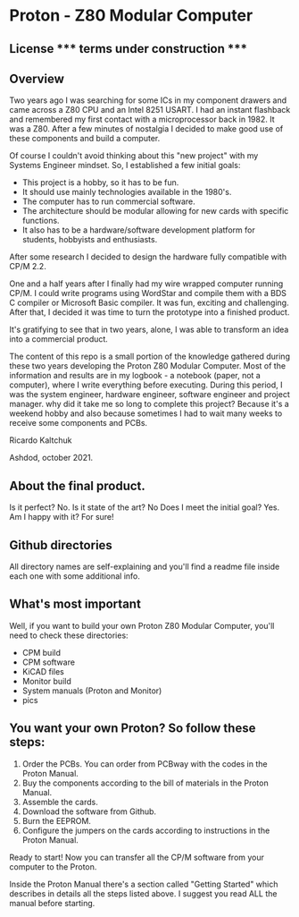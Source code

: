# Proton - Z80 Modular Computer #

## License *** terms under construction *** ##

## Overview ##
Two years ago I was searching for some ICs in my component drawers and came across a Z80 CPU and an Intel 8251 USART. I had an instant flashback and remembered my first contact with a microprocessor back in 1982. It was a Z80. After a few minutes of nostalgia I decided to make good use of these components and build a computer. 

Of course I couldn't avoid thinking about this "new project" with my Systems Engineer mindset. So, I established a few initial goals:

- This project is a hobby, so it has to be fun.
- It should use mainly technologies available in the 1980's.
- The computer has to run commercial software.
- The architecture should be modular allowing for new cards with specific functions.
- It also has to be a hardware/software development platform for students, hobbyists and enthusiasts.

After some research I decided to design the hardware fully compatible with CP/M 2.2.

One and a half years after I finally had my wire wrapped computer running CP/M. I could write programs using WordStar and compile them with a BDS C compiler or Microsoft Basic compiler. It was fun, exciting and challenging. After that, I decided it was time to turn the prototype into a finished product.

It's gratifying to see that in two years, alone, I was able to transform an idea into a commercial product.

The content of this repo is a small portion of the knowledge gathered during these two years developing the Proton Z80 Modular Computer. Most of the information and results are in my logbook - a notebook (paper, not a computer), where I write everything before executing. During this period, I was the system engineer, hardware engineer, software engineer and project manager. why did it take me so long to complete this project? Because it's a weekend hobby and also because sometimes I had to wait many weeks to receive some components and PCBs.  

Ricardo Kaltchuk

Ashdod, october 2021.

## About the final product. ##

Is it perfect? No.
Is it state of the art? No
Does I meet the initial goal? Yes.
Am I happy with it? For sure!

## Github directories ##

All directory names are self-explaining and you'll find a readme file inside each one with some additional info.

## What's most important ##

Well, if you want to build your own Proton Z80 Modular Computer, you'll need to check these directories:

- CPM build
- CPM software
- KiCAD files
- Monitor build
- System manuals (Proton and Monitor)
- pics

## You want your own Proton? So follow these steps: ##

1) Order the PCBs. You can order from PCBway with the codes in the Proton Manual.
2) Buy the components according to the bill of materials in the Proton Manual.
3) Assemble the cards.
4) Download the software from Github.
5) Burn the EEPROM.
6) Configure the jumpers on the cards according to instructions in the Proton Manual.

Ready to start! Now you can transfer all the CP/M software from your computer to the Proton.

Inside the Proton Manual there's a section called "Getting Started" which describes in details all the steps listed above. I suggest you read ALL the manual before starting.

